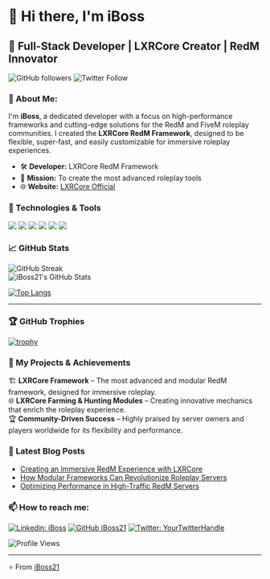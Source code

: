 # 👋 Hi there, I'm **iBoss**

## 🚀 Full-Stack Developer | LXRCore Creator | RedM Innovator

![GitHub followers](https://img.shields.io/github/followers/iBoss21?style=social)
![Twitter Follow](https://img.shields.io/twitter/follow/mylife?style=social)

### 🚀 About Me:
I'm **iBoss**, a dedicated developer with a focus on high-performance frameworks and cutting-edge solutions for the RedM and FiveM roleplay communities. I created the **LXRCore RedM Framework**, designed to be flexible, super-fast, and easily customizable for immersive roleplay experiences.

- 🛠️ **Developer:** LXRCore RedM Framework
- 🎯 **Mission:** To create the most advanced roleplay tools
- 🌐 **Website:** [LXRCore Official](https://lxrcore.likeaking.pro/)

### 🔧 Technologies & Tools

![](https://img.shields.io/badge/Code-Lua-informational?style=flat&logo=lua&logoColor=white&color=2bbc8a)
![](https://img.shields.io/badge/Code-JavaScript-informational?style=flat&logo=javascript&logoColor=white&color=2bbc8a)
![](https://img.shields.io/badge/Code-Node.js-informational?style=flat&logo=node.js&logoColor=white&color=2bbc8a)
![](https://img.shields.io/badge/Tools-Docker-informational?style=flat&logo=docker&logoColor=white&color=2bbc8a)
![](https://img.shields.io/badge/Framework-LXRCore-blueviolet?style=flat&logo=github&logoColor=white)
![](https://img.shields.io/badge/Platform-RedM-informational?style=flat&logo=redm&logoColor=white&color=ff4500)

### 📈 GitHub Stats

![GitHub Streak](https://github-readme-streak-stats.herokuapp.com/?user=iBoss21&theme=dark&hide_border=true)  
![iBoss21's GitHub Stats](https://github-readme-stats-eight-theta.vercel.app/api?username=iBoss21&show_icons=true&include_all_commits=true&count_private=true&title_color=a40619&icon_color=a960ff&text_color=ffffff&bg_color=0c0b0c)

[![Top Langs](https://github-readme-stats-eight-theta.vercel.app/api/top-langs/?username=iBoss21&layout=compact&langs_count=8&theme=dark)](https://github.com/iBoss21/github-readme-stats)

---

### 🏆 GitHub Trophies

[![trophy](https://github-profile-trophy.vercel.app/?username=iBoss21&theme=nord&column=7)](https://github.com/ryo-ma/github-profile-trophy)

### 🚀 My Projects & Achievements

🏗️ **LXRCore Framework** – The most advanced and modular RedM framework, designed for immersive roleplay.  
🌐 **LXRCore Farming & Hunting Modules** – Creating innovative mechanics that enrich the roleplay experience.  
🏆 **Community-Driven Success** – Highly praised by server owners and players worldwide for its flexibility and performance.

### 📝 Latest Blog Posts

<!-- BLOG-POST-LIST:START -->
- [Creating an Immersive RedM Experience with LXRCore](https://your-blog-url.com/post1)
- [How Modular Frameworks Can Revolutionize Roleplay Servers](https://your-blog-url.com/post2)
- [Optimizing Performance in High-Traffic RedM Servers](https://your-blog-url.com/post3)
<!-- BLOG-POST-LIST:END -->

### 📫 How to reach me:

[![Linkedin: iBoss](https://img.shields.io/badge/-iBoss-blue?style=flat-square&logo=Linkedin&logoColor=white&link=https://www.linkedin.com/in/ibossonline/)](https://www.linkedin.com/in/ibossonline/)
[![GitHub iBoss21](https://img.shields.io/github/followers/iBoss21?label=follow&style=social)](https://github.com/iBoss21)
[![Twitter: YourTwitterHandle](https://img.shields.io/twitter/follow/mylife?style=social)](https://twitter.com/mylife)

![Profile Views](https://komarev.com/ghpvc/?username=iBoss21&label=Profile%20views&color=c82107&style=flat)  

---

⭐️ From [iBoss21](https://github.com/iBoss21)


